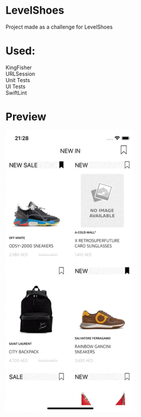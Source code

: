 # LevelShoes

Project made as a challenge for LevelShoes

# Used:
KingFisher<br/>
URLSession<br/>
Unit Tests<br/>
UI Tests<br/>
SwiftLint<br/>

# Preview
<img src="https://github.com/renatomateusx/LevelShoes/blob/master/LevelShoes.gif" width="350" title="LevelShoes Challenge">
